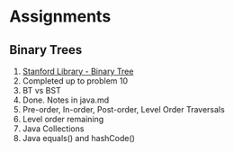 # Assignments
## Binary Trees
1. [Stanford Library - Binary Tree](http://cslibrary.stanford.edu/110/BinaryTrees.html)
  1. Completed up to problem 10
1. BT vs BST
  1. Done. Notes in java.md
1. Pre-order, In-order, Post-order, Level Order Traversals
  1. Level order remaining
1. Java Collections
1. Java equals() and hashCode()

